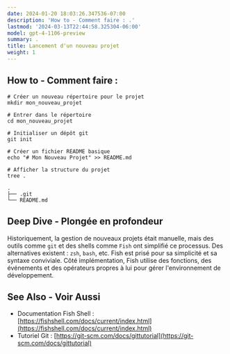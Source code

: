 ```yaml
---
date: 2024-01-20 18:03:26.347536-07:00
description: 'How to - Comment faire : .'
lastmod: '2024-03-13T22:44:58.325304-06:00'
model: gpt-4-1106-preview
summary: .
title: Lancement d'un nouveau projet
weight: 1
---
```


## How to - Comment faire :
```Fish Shell
# Créer un nouveau répertoire pour le projet
mkdir mon_nouveau_projet

# Entrer dans le répertoire
cd mon_nouveau_projet

# Initialiser un dépôt git
git init

# Créer un fichier README basique
echo "# Mon Nouveau Projet" >> README.md

# Afficher la structure du projet
tree .
```
``` 
.
├── .git
└── README.md
```

## Deep Dive - Plongée en profondeur
Historiquement, la gestion de nouveaux projets était manuelle, mais des outils comme `git` et des shells comme `Fish` ont simplifié ce processus. Des alternatives existent : `zsh`, `bash`, etc. Fish est prisé pour sa simplicité et sa syntaxe conviviale. Côté implémentation, Fish utilise des fonctions, des événements et des opérateurs propres à lui pour gérer l'environnement de développement.

## See Also - Voir Aussi
- Documentation Fish Shell : [https://fishshell.com/docs/current/index.html](https://fishshell.com/docs/current/index.html)
- Tutoriel Git : [https://git-scm.com/docs/gittutorial](https://git-scm.com/docs/gittutorial)
